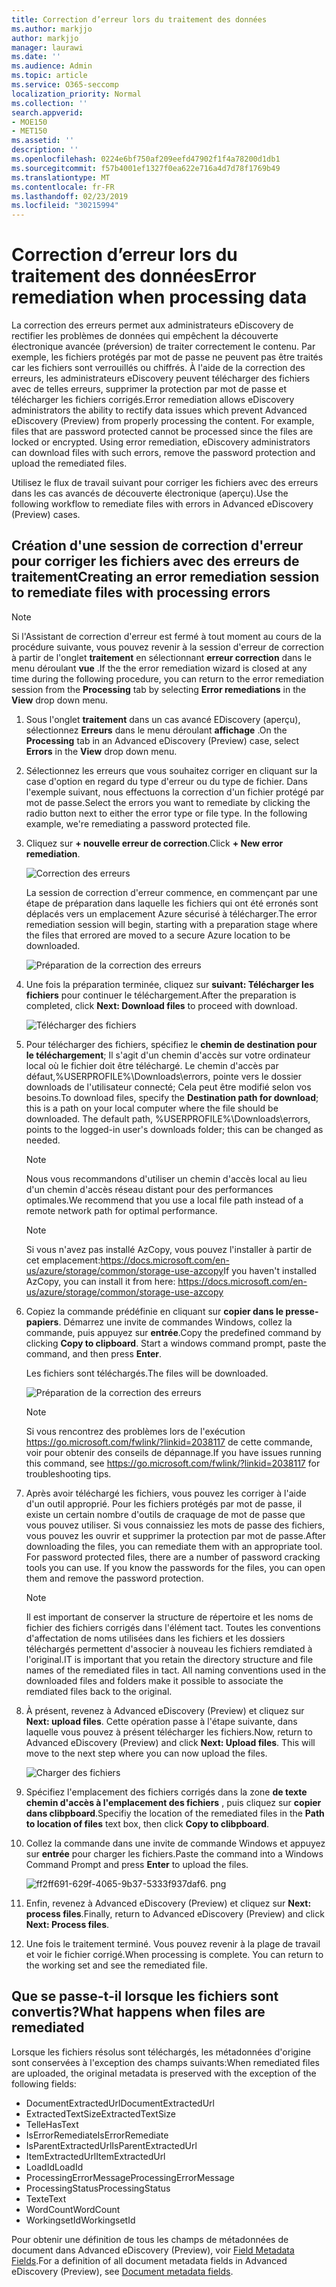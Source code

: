```yaml
---
title: Correction d’erreur lors du traitement des données
ms.author: markjjo
author: markjjo
manager: laurawi
ms.date: ''
ms.audience: Admin
ms.topic: article
ms.service: O365-seccomp
localization_priority: Normal
ms.collection: ''
search.appverid:
- MOE150
- MET150
ms.assetid: ''
description: ''
ms.openlocfilehash: 0224e6bf750af209eefd47902f1f4a78200d1db1
ms.sourcegitcommit: f57b4001ef1327f0ea622e716a4d7d78f1769b49
ms.translationtype: MT
ms.contentlocale: fr-FR
ms.lasthandoff: 02/23/2019
ms.locfileid: "30215994"
---
```

# <a name="error-remediation-when-processing-data"></a><span data-ttu-id="2df62-102">Correction d’erreur lors du traitement des données</span><span class="sxs-lookup"><span data-stu-id="2df62-102">Error remediation when processing data</span></span>

<span data-ttu-id="2df62-p101">La correction des erreurs permet aux administrateurs eDiscovery de rectifier les problèmes de données qui empêchent la découverte électronique avancée (préversion) de traiter correctement le contenu. Par exemple, les fichiers protégés par mot de passe ne peuvent pas être traités car les fichiers sont verrouillés ou chiffrés. À l'aide de la correction des erreurs, les administrateurs eDiscovery peuvent télécharger des fichiers avec de telles erreurs, supprimer la protection par mot de passe et télécharger les fichiers corrigés.</span><span class="sxs-lookup"><span data-stu-id="2df62-p101">Error remediation allows eDiscovery administrators the ability to rectify data issues which prevent Advanced eDiscovery (Preview) from properly processing the content. For example, files that are password protected cannot be processed since the files are locked or encrypted. Using error remediation, eDiscovery administrators can download files with such errors, remove the password protection and upload the remediated files.</span></span>

<span data-ttu-id="2df62-106">Utilisez le flux de travail suivant pour corriger les fichiers avec des erreurs dans les cas avancés de découverte électronique (aperçu).</span><span class="sxs-lookup"><span data-stu-id="2df62-106">Use the following workflow to remediate files with errors in Advanced eDiscovery (Preview) cases.</span></span>

## <a name="creating-an-error-remediation-session-to-remediate-files-with-processing-errors"></a><span data-ttu-id="2df62-107">Création d'une session de correction d'erreur pour corriger les fichiers avec des erreurs de traitement</span><span class="sxs-lookup"><span data-stu-id="2df62-107">Creating an error remediation session to remediate files with processing errors</span></span>

>[!NOTE]
><span data-ttu-id="2df62-108">Si l'Assistant de correction d'erreur est fermé à tout moment au cours de la procédure suivante, vous pouvez revenir à la session d'erreur de correction à partir de l'onglet **traitement** en sélectionnant **erreur correction** dans le menu déroulant **vue** .</span><span class="sxs-lookup"><span data-stu-id="2df62-108">If the the error remediation wizard is closed at any time during the following procedure, you can return to the error remediation session from the **Processing** tab by selecting **Error remediations** in the **View** drop down menu.</span></span>

1. <span data-ttu-id="2df62-109">Sous l'onglet **traitement** dans un cas avancé EDiscovery (aperçu), sélectionnez **Erreurs** dans le menu déroulant **affichage** .</span><span class="sxs-lookup"><span data-stu-id="2df62-109">On the **Processing** tab in an Advanced eDiscovery (Preview) case, select **Errors** in the **View** drop down menu.</span></span>

2. <span data-ttu-id="2df62-p102">Sélectionnez les erreurs que vous souhaitez corriger en cliquant sur la case d'option en regard du type d'erreur ou du type de fichier.  Dans l'exemple suivant, nous effectuons la correction d'un fichier protégé par mot de passe.</span><span class="sxs-lookup"><span data-stu-id="2df62-p102">Select the errors you want to remediate by clicking the radio button next to either the error type or file type.  In the following example, we're remediating a password protected file.</span></span>

3. <span data-ttu-id="2df62-112">Cliquez sur **+ nouvelle erreur de correction**.</span><span class="sxs-lookup"><span data-stu-id="2df62-112">Click **+ New error remediation**.</span></span>

    ![Correction des erreurs](../media/8c2faf1a-834b-44fc-b418-6a18aed8b81a.png)

    <span data-ttu-id="2df62-114">La session de correction d'erreur commence, en commençant par une étape de préparation dans laquelle les fichiers qui ont été erronés sont déplacés vers un emplacement Azure sécurisé à télécharger.</span><span class="sxs-lookup"><span data-stu-id="2df62-114">The error remediation session will begin, starting with a preparation stage where the files that errored are moved to a secure Azure location to be downloaded.</span></span>

    ![Préparation de la correction des erreurs](../media/390572ec-7012-47c4-a6b6-4cbb5649e8a8.png)

4. <span data-ttu-id="2df62-116">Une fois la préparation terminée, cliquez sur **suivant: Télécharger les fichiers** pour continuer le téléchargement.</span><span class="sxs-lookup"><span data-stu-id="2df62-116">After the preparation is completed, click **Next: Download files** to proceed with download.</span></span>

    ![Télécharger des fichiers](../media/6ac04b09-8e13-414a-9e24-7c75ba586363.png)

5. <span data-ttu-id="2df62-p103">Pour télécharger des fichiers, spécifiez le **chemin de destination pour le téléchargement**; Il s'agit d'un chemin d'accès sur votre ordinateur local où le fichier doit être téléchargé.  Le chemin d'accès par défaut,%USERPROFILE%\Downloads\errors, pointe vers le dossier downloads de l'utilisateur connecté; Cela peut être modifié selon vos besoins.</span><span class="sxs-lookup"><span data-stu-id="2df62-p103">To download files, specify the **Destination path for download**; this is a path on your local computer where the file should be downloaded.  The default path, %USERPROFILE%\Downloads\errors, points to the logged-in user's downloads folder; this can be changed as needed.</span></span>

    >[!NOTE]
    ><span data-ttu-id="2df62-120">Nous vous recommandons d'utiliser un chemin d'accès local au lieu d'un chemin d'accès réseau distant pour des performances optimales.</span><span class="sxs-lookup"><span data-stu-id="2df62-120">We recommend that you use a local file path instead of a remote network path for optimal performance.</span></span>

    > [!NOTE]
    > <span data-ttu-id="2df62-121">Si vous n'avez pas installé AzCopy, vous pouvez l'installer à partir de cet emplacement:https://docs.microsoft.com/en-us/azure/storage/common/storage-use-azcopy</span><span class="sxs-lookup"><span data-stu-id="2df62-121">If you haven't installed AzCopy, you can install it from here: https://docs.microsoft.com/en-us/azure/storage/common/storage-use-azcopy</span></span>

6. <span data-ttu-id="2df62-p104">Copiez la commande prédéfinie en cliquant sur **copier dans le presse-papiers**. Démarrez une invite de commandes Windows, collez la commande, puis appuyez sur **entrée**.</span><span class="sxs-lookup"><span data-stu-id="2df62-p104">Copy the predefined command by clicking **Copy to clipboard**. Start a windows command prompt, paste the command, and then press **Enter**.</span></span>  

    <span data-ttu-id="2df62-124">Les fichiers sont téléchargés.</span><span class="sxs-lookup"><span data-stu-id="2df62-124">The files will be downloaded.</span></span>

    ![Préparation de la correction des erreurs](../media/f364ab4d-31c5-4375-b69f-650f694a2f69.png)

     > [!NOTE]
     > <span data-ttu-id="2df62-126">Si vous rencontrez des problèmes lors de l'exécution https://go.microsoft.com/fwlink/?linkid=2038117 de cette commande, voir pour obtenir des conseils de dépannage.</span><span class="sxs-lookup"><span data-stu-id="2df62-126">If you have issues running this command, see https://go.microsoft.com/fwlink/?linkid=2038117 for troubleshooting tips.</span></span>

7. <span data-ttu-id="2df62-p105">Après avoir téléchargé les fichiers, vous pouvez les corriger à l'aide d'un outil approprié. Pour les fichiers protégés par mot de passe, il existe un certain nombre d'outils de craquage de mot de passe que vous pouvez utiliser. Si vous connaissiez les mots de passe des fichiers, vous pouvez les ouvrir et supprimer la protection par mot de passe.</span><span class="sxs-lookup"><span data-stu-id="2df62-p105">After downloading the files, you can remediate them with an appropriate tool. For password protected files, there are a number of password cracking tools you can use. If you know the passwords for the files, you can open them and remove the password protection.</span></span>
    > [!NOTE]
    > <span data-ttu-id="2df62-p106">Il est important de conserver la structure de répertoire et les noms de fichier des fichiers corrigés dans l'élément tact.  Toutes les conventions d'affectation de noms utilisées dans les fichiers et les dossiers téléchargés permettent d'associer à nouveau les fichiers remdiated à l'original.</span><span class="sxs-lookup"><span data-stu-id="2df62-p106">IT is important that you retain the directory structure and file names of the remediated files in tact.  All naming conventions used in the downloaded files and folders make it possible to associate the remdiated files back to the original.</span></span>

8. <span data-ttu-id="2df62-p107">À présent, revenez à Advanced eDiscovery (Preview) et cliquez sur **Next: upload files**.  Cette opération passe à l'étape suivante, dans laquelle vous pouvez à présent télécharger les fichiers.</span><span class="sxs-lookup"><span data-stu-id="2df62-p107">Now, return to Advanced eDiscovery (Preview) and click **Next: Upload files**.  This will move to the next step where you can now upload the files.</span></span>

    ![Charger des fichiers](../media/af3d8617-1bab-4ecd-8de0-22e53acba240.png)

9. <span data-ttu-id="2df62-135">Spécifiez l'emplacement des fichiers corrigés dans la zone **de texte chemin d'accès à l'emplacement des fichiers** , puis cliquez sur **copier dans clibpboard**.</span><span class="sxs-lookup"><span data-stu-id="2df62-135">Specifiy the location of the remediated files in the **Path to location of files** text box, then click **Copy to clibpboard**.</span></span>

10. <span data-ttu-id="2df62-136">Collez la commande dans une invite de commande Windows et appuyez sur **entrée** pour charger les fichiers.</span><span class="sxs-lookup"><span data-stu-id="2df62-136">Paste the command into a Windows Command Prompt and press **Enter** to upload the files.</span></span>

    ![ff2ff691-629f-4065-9b37-5333f937daf6. png](../media/ff2ff691-629f-4065-9b37-5333f937daf6.png)

11. <span data-ttu-id="2df62-138">Enfin, revenez à Advanced eDiscovery (Preview) et cliquez sur **Next: process files**.</span><span class="sxs-lookup"><span data-stu-id="2df62-138">Finally, return to Advanced eDiscovery (Preview) and click **Next: Process files**.</span></span>

12. <span data-ttu-id="2df62-p108">Une fois le traitement terminé.  Vous pouvez revenir à la plage de travail et voir le fichier corrigé.</span><span class="sxs-lookup"><span data-stu-id="2df62-p108">When processing is complete.  You can return to the working set and see the remediated file.</span></span>

## <a name="what-happens-when-files-are-remediated"></a><span data-ttu-id="2df62-141">Que se passe-t-il lorsque les fichiers sont convertis?</span><span class="sxs-lookup"><span data-stu-id="2df62-141">What happens when files are remediated</span></span>

<span data-ttu-id="2df62-142">Lorsque les fichiers résolus sont téléchargés, les métadonnées d'origine sont conservées à l'exception des champs suivants:</span><span class="sxs-lookup"><span data-stu-id="2df62-142">When remediated files are uploaded, the original metadata is preserved with the exception of the following fields:</span></span> 

- <span data-ttu-id="2df62-143">DocumentExtractedUrl</span><span class="sxs-lookup"><span data-stu-id="2df62-143">DocumentExtractedUrl</span></span>
- <span data-ttu-id="2df62-144">ExtractedTextSize</span><span class="sxs-lookup"><span data-stu-id="2df62-144">ExtractedTextSize</span></span>
- <span data-ttu-id="2df62-145">Telle</span><span class="sxs-lookup"><span data-stu-id="2df62-145">HasText</span></span>
- <span data-ttu-id="2df62-146">IsErrorRemediate</span><span class="sxs-lookup"><span data-stu-id="2df62-146">IsErrorRemediate</span></span>
- <span data-ttu-id="2df62-147">IsParentExtractedUrl</span><span class="sxs-lookup"><span data-stu-id="2df62-147">IsParentExtractedUrl</span></span>
- <span data-ttu-id="2df62-148">ItemExtractedUrl</span><span class="sxs-lookup"><span data-stu-id="2df62-148">ItemExtractedUrl</span></span>
- <span data-ttu-id="2df62-149">LoadId</span><span class="sxs-lookup"><span data-stu-id="2df62-149">LoadId</span></span>
- <span data-ttu-id="2df62-150">ProcessingErrorMessage</span><span class="sxs-lookup"><span data-stu-id="2df62-150">ProcessingErrorMessage</span></span>
- <span data-ttu-id="2df62-151">ProcessingStatus</span><span class="sxs-lookup"><span data-stu-id="2df62-151">ProcessingStatus</span></span>
- <span data-ttu-id="2df62-152">Texte</span><span class="sxs-lookup"><span data-stu-id="2df62-152">Text</span></span>
- <span data-ttu-id="2df62-153">WordCount</span><span class="sxs-lookup"><span data-stu-id="2df62-153">WordCount</span></span>
- <span data-ttu-id="2df62-154">WorkingsetId</span><span class="sxs-lookup"><span data-stu-id="2df62-154">WorkingsetId</span></span>

<span data-ttu-id="2df62-155">Pour obtenir une définition de tous les champs de métadonnées de document dans Advanced eDiscovery (Preview), voir [Field Metadata Fields](document-metadata-fields.md).</span><span class="sxs-lookup"><span data-stu-id="2df62-155">For a definition of all document metadata fields in Advanced eDiscovery (Preview), see [Document metadata fields](document-metadata-fields.md).</span></span>